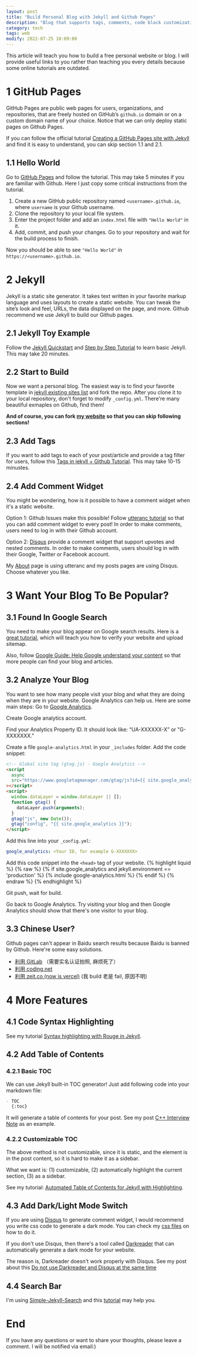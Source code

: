```yaml
---
layout: post
title: "Build Personal Blog with Jekyll and Github Pages"
description: "Blog that supports tags, comments, code block customization, table of contents sidebar that automatically highlight current section, etc."
category: tech
tags: web
modify: 2022-07-25 18:09:00
---
```


This article will teach you how to build a free personal website or blog. I will provide useful links to you rather than teaching you every details because some online tutorials are outdated.

# 1 GitHub Pages

GitHub Pages are public web pages for users, organizations, and repositories, that are freely hosted on GitHub’s `github.io` domain or on a custom domain name of your choice. Notice that we can only deploy static pages on Github Pages.

If you can follow the official tutorial [Creating a GitHub Pages site with Jekyll](https://docs.github.com/en/pages/setting-up-a-github-pages-site-with-jekyll/creating-a-github-pages-site-with-jekyll) and find it is easy to understand, you can skip section 1.1 and 2.1.

## 1.1 Hello World

Go to [GitHub Pages](https://docs.github.com/en/pages/getting-started-with-github-pages/creating-a-github-pages-site) and follow the tutorial. This may take 5 minutes if you are familiar with Github. Here I just copy some critical instructions from the tutorial.

1. Create a new GitHub public repository named `<username>.github.io`, where `username` is your Github username.
2. Clone the repository to your local file system.
3. Enter the project folder and add an `index.html` file with `"Hello World"` in it.
4. Add, commit, and push your changes. Go to your repository and wait for the build process to finish.

Now you should be able to see `"Hello World"` in `https://<username>.github.io`.

# 2 Jekyll

Jekyll is a static site generator. It takes text written in your favorite markup language and uses layouts to create a static website. You can tweak the site’s look and feel, URLs, the data displayed on the page, and more. Github recommend we use Jekyll to build our Github pages.

## 2.1 Jekyll Toy Example

Follow the [Jekyll Quickstart](https://jekyllrb.com/docs/) and [Step by Step Tutorial](https://jekyllrb.com/docs/step-by-step/01-setup/) to learn basic Jekyll. This may take 20 minutes.

## 2.2 Start to Build

Now we want a personal blog. The easiest way is to find your favorite template in [jekyll existing sites list](https://github.com/jekyll/jekyll/wiki/sites) and fork the repo. After you clone it to your local repository, don't forget to modify `_config.yml`. There're many beautiful exmaples on Github, find them!

**And of course, you can fork [my website](https://github.com/epigone707/epigone707.github.io) so that you can skip following sections!**

## 2.3 Add Tags

If you want to add tags to each of your post/article and provide a tag filter for users, follow this [Tags in jekyll + Github Tutorial](https://longqian.me/2017/02/09/github-jekyll-tag/). This may take 10-15 minustes.

## 2.4 Add Comment Widget

You might be wondering, how is it possible to have a comment widget when it's a static website.

Option 1: Github Issues make this possible! Follow [utteranc tutorial](https://utteranc.es/) so that you can add comment widget to every post! In order to make comments, users need to log in with their Github account.

Option 2: [Disqus](https://disqus.com/) provide a comment widget that support upvotes and nested comments. In order to make comments, users should log in with their Google, Twitter or Facebook account.

My [About](https://epigone707.github.io/about/) page is using utteranc and my posts pages are using Disqus. Choose whatever you like.

# 3 Want Your Blog To Be Popular?

## 3.1 Found In Google Search

You need to make your blog appear on Google search results. Here is a [great tutorial](https://victor2code.github.io/blog/2019/07/04/jekyll-github-pages-appear-on-Google.html), which will teach you how to verify your website and upload sitemap.

Also, follow [Google Guide: Help Google understand your content](https://developers.google.com/search/docs/beginner/seo-starter-guide?hl=en#understand_your_content) so that more people can find your blog and articles.

## 3.2 Analyze Your Blog

You want to see how many people visit your blog and what they are doing when they are in your website. Google Analytics can help us. Here are some main steps:
Go to [Google Analytics](https://marketingplatform.google.com/about/analytics/).

Create Google analytics account.

Find your Analytics Property ID. It should look like: “UA-XXXXXX-X” or "G-XXXXXXX."

Create a file `google-analytics.html` in your `_includes` folder. Add the code snippet:

```html
<!-- Global site tag (gtag.js) - Google Analytics -->
<script
  async
  src="https://www.googletagmanager.com/gtag/js?id={{ site.google_analytics }}"
></script>
<script>
  window.dataLayer = window.dataLayer || [];
  function gtag() {
    dataLayer.push(arguments);
  }
  gtag("js", new Date());
  gtag("config", "{{ site.google_analytics }}");
</script>
```

Add this line into your `_config.yml`:

```yaml
google_analytics: <Your ID, for example G-XXXXXXX>
```

Add this code snippet into the `<head>` tag of your website.
{% highlight liquid %}
{% raw %}
{% if site.google_analytics and jekyll.environment == 'production' %}
{% include google-analytics.html %}
{% endif %}
{% endraw %}
{% endhighlight %}

Git push, wait for build.

Go back to Google Analytics. Try visiting your blog and then Google Analytics should show that there's one visitor to your blog.

## 3.3 Chinese User?

Github pages can't appear in Baidu search results because Baidu is banned by Github. Here're some easy solutions.

- [利用 GitLab](https://geekplayers.com/migrate-from-github-pages-to-gitlab-pages.html) （需要实名认证拍照, 麻烦死了）
- [利用 coding.net](https://www.atjiang.com/coding.net-pages-as-github-pages-mirror-for-baidu/)
- [利用 zeit.co (now is vercel)](https://vercel.com/) (我 build 老是 fail, 原因不明)

# 4 More Features

## 4.1 Code Syntax Highlighting

See my tutorial [Syntax highlighting with Rouge in Jekyll](/tech/2022/12/17/tech.html).

## 4.2 Add Table of Contents

### 4.2.1 Basic TOC

We can use Jekyll built-in TOC generator! Just add following code into your markdown file:

```markdown
- TOC
  {:toc}
```

It will generate a table of contents for your post. See my post [C++ Interview Note](/tech/2022/12/18/tech.html) as an example.

### 4.2.2 Customizable TOC

The above method is not customizable, since it is static, and the element is in the post content, so it is hard to make it as a sidebar.

What we want is: (1) customizable, (2) automatically highlight the current section, (3) as a sidebar.

See my tutorial: [Automated Table of Contents for Jekyll with Highlighting](/tech/2023/07/15/toc.html).

## 4.3 Add Dark/Light Mode Switch

If you are using [Disqus](https://disqus.com/) to generate comment widget, I would recommend you write css code to generate a dark mode. You can check my [css files](https://github.com/epigone707/epigone707.github.io/blob/master/css/main.scss#L24) on how to do it.

If you don't use Disqus, then there's a tool called [Darkreader](https://github.com/darkreader/darkreader) that can automatically generate a dark mode for your website.

The reason is, Darkreader doesn't work properly with Disqus. See my post about this [Do not use Darkreader and Disqus at the same time](https://epigone707.github.io/tech/2022/12/21/darkreader.html#intro)

## 4.4 Search Bar

I'm using [Simple-Jekyll-Search](https://github.com/christian-fei/Simple-Jekyll-Search) and this [tutorial](https://beingtechnicalwriter.com/jekyllsearch/) may help you.

# End

If you have any questions or want to share your thoughts, please leave a comment. I will be notified via email:)
